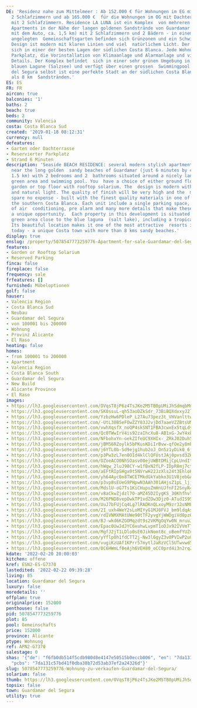 ```yaml
---
DE: 'Residenz nahe zum Mittelmeer : Ab 152.000 € für Wohnungen im EG mit Garten mit
  2 Schlafzimmern und ab 165.000 €  für die Wohnungen im OG mit Dachterrasse und Meerblick
  mit 2 Schlafzimmern. Residence LA LUNA ist ein Komplex  von mehreren modernen, stilvollen
  Apartments in der Nähe der langen goldenen Sandstrände von Guardamar (nur 6  Minuten
  mit dem Auto, ca. 1,5 km) mit 2 Schlafzimmern und 2 Bädern - in einem sehr schön
  angelegten  Gemeinschaftsgarten befinden sich Grünzonen und ein Schwimmbad. Das
  Design ist modern mit klaren Linien und viel  natürlichem Licht. Der Komplex befindet
  sich in einer der besten Lagen der südlichen Costa Blanca. Jede Wohnung hat  einen
  Parkplatz, die Vorinstallation von Klimaanlage und Alarmanlage und viele weiteren
  Details. Der Komplex befindet  sich in einer sehr grünen Umgebung in der Nähe des
  blauen Lagune (Salzsee) und verfügt über einen grossen  Swimmingpool. Guardamar
  del Segura selbst ist eine perfekte Stadt an der südlichen Costa Blanca mit mehr
  als 8 km  Sandstränden.'
ES: ES
FR: FR
aircon: true
balconies: '1'
baths: 2
beach: true
beds: 2
community: Valencia
costa: Costa Blanca Sud
created: '2019-01-18 08:12:31'
currency: null
defeatures:
- Garten oder Dachterrasse
- Reservierter Parkplatz
- Strand 6 Minuten
description: 'Seaside BEACH RESIDENCE: several modern stylish apartment properties
  near the long golden  sandy beaches of Guardamar (just 6 minutes by car, approx.
  1.5 km) with 2 bedrooms and 2  bathrooms situated around a nicely landscaped communal
  green area and swimming pool. You  have a choice of either ground floor with private
  garden or top floor with rooftop solarium. The  design is modern with clean lines
  and natural light. The quality of finish will be very high and the  materials used
  spare no expense - built with the finest quality materials in one of the best locations  of
  the southern Costa Blanca. Each unit include a single parking space, pre installation
  of air  conditioning, pre alarm and many more details that make these properties
  a unique opportunity.  Each property in this development is situated within a beautiful
  green area close to the blue laguna  (salt lake), including a tropical pool area.
  Its beautiful location makes it one of the most attractive  resorts in Guardamar
  today - a unique Costa town with more than 8 kms sandy beaches.'
display: true
enslug: /property/5078547773259776-Apartment-for-sale-Guardamar-del-Segura/
features:
- Garden or Rooftop Solarium
- Reserved Parking
finca: false
fireplace: false
frequency: sale
frfeatures: []
furnished: Möbeloptionen
golf: false
hauser:
- Valencia Region
- Costa Blanca Sud
- Neubau
- Guardamar del Segura
- von 100001 bis 200000
- Wohnung
- Provinz Alicante
- El Raso
heating: false
homes:
- from 100001 to 200000
- Apartment
- Valencia Region
- Costa Blanca South
- Guardamar del Segura
- New Build
- Alicante Province
- El Raso
images:
- https://lh3.googleusercontent.com/OVqsT8jP6z4TsJKe2M5TB0pUMiJhSdmqbMnryMrxjIMFEtOzkpJuFRatNreQdaUP02-I9zlw2kZYbA52EN7V=w640-rj-e30-l100
- https://lh3.googleusercontent.com/SK0ssuL-qh53aoDZkSdr_73BiBQXdxxyJ2lbn2ihV5j-FhqzPaOP85c076b5ETLKhUoDE8OESRvTIahR_IHv=w640-rj-e30-l100
- https://lh3.googleusercontent.com/YzbzHw6PDleP_L27Au73pez3t_VHVanlttwXX9WgxVnM1yBdimytFPwJ99Swh8yBdNnIfyDgzY5iX0SsSc78=w640-rj-e30-l100
- https://lh3.googleusercontent.com/-UtL30BSeFOwZZY83J2vjDd7aaeVZZBtsUMDPxi0q5nF-M14QEcyRBUCPb5lTibIndO3s8Dt36MuqhfUppyaeQ=w640-rj-e30-l100
- https://lh3.googleusercontent.com/vwhXqsfX_noQP4skSNT1FBA3cwxEx5tqLdy902I9xzRegQoJkmz60XQuFgPfNPP38je99nn64VDQXJdmyC7YfQ=w640-rj-e30-l100
- https://lh3.googleusercontent.com/Qc0TWwIrV4is92zaIhcXu8-AB1xG-JwY4xb4XpNOrqCN-qdOLeDATJSGOurP6ADomkk6jDb1fdY1l1NVI7QZTQ=w640-rj-e30-l100
- https://lh3.googleusercontent.com/NFbohxYn-oekZIfeUC9XHIx-_ZRkJ02Duh5znq0b8z0VzjI4zEjJUkjobxp2F5qKJU9LEx-SW9EufRyELz9C=w640-rj-e30-l100
- https://lh3.googleusercontent.com/jBM56RZoylk5bPKusKDiIrBvw-qfOe2y8mbd-o2wAAy7mmaIprflgE8MtoSzYhsMOJMkLuDGk5X03G9hc-U=w640-rj-e30-l100
- https://lh3.googleusercontent.com/j6YTL0b-Sd9ejg1hub2oJ_On5z1yDik0_6jrjbD7Vm6ubmr17YS7NCN5Dtyn9sJnrG1cY9JSzXJiW-ynGGtu=w640-rj-e30-l100
- https://lh3.googleusercontent.com/p3Pw3zL7en8OId4klClQFUstJAj0pvsd3ZH1KWqUcIjQB_qC-ZTa9Vph8WEse3l0shjz3vGxhuyr3t8qu0MO=w640-rj-e30-l100
- https://lh3.googleusercontent.com/OZoeACO0NhSOasv00ejUWBtDMijCpLUndItVZVmOPbTXx15LtgHuFmL1m3dTmVln4IYX4DRqAVv2b6XtLa4=w640-rj-e30-l100
- https://lh3.googleusercontent.com/hWqw_2luJ98CY-w1fBxN2fLP-IDpR8mj7ctcna3UQ9YBMWOWtqxB3MaCTe_AoPMpCRoEtN60ahlkI_2yB_Ac=w640-rj-e30-l100
- https://lh3.googleusercontent.com/aEFtRIpSHgx0t5NVrwH22JzXls24t3EhloKlzpH9vyby5yztdK30LechLU0OT5ftIxnAFpZNDeufBzw7MDpm=w640-rj-e30-l100
- https://lh3.googleusercontent.com/yh64Ayc0n8TWCETMkdGkYabko3U1V8jebGAbIz6kEJWHMzz-uEMlENDcofatmMnVTSfefEOYZbkRBawTkgm_=w640-rj-e30-l100
- https://lh3.googleusercontent.com/p3vp8sEUeG9PHpwN3AAh301AHjsZ1pL_ljjd6HG9Bjl1Mc-rjlohY9sP_scaa93Fw0-5EaHjeWz1Pl5VrxPC=w640-rj-e30-l100
- https://lh3.googleusercontent.com/MdslU-oG7Ts1KiCHupuZmHnUJfnFI2SnyR490P-6CBeKYcL4DKMI-JltKLCUq6Y4Wu2aQwS3WiBS6E88_50SIg=w640-rj-e30-l100
- https://lh3.googleusercontent.com/v8aCkwZjdzl7O-aMZ45D2IygKS_30KhfhvYqOZUAoxMpQps7Ejoonv_P23MJbZzX9_evelZeX5pjHtdd414=w640-rj-e30-l100
- https://lh3.googleusercontent.com/M26PND8vepOwkTP1vdZOw3Djz0-ATudIS9S2IYwxBGKLh0aAT_MDkDVGu34HKsfvJUBq3OeddCxb8sKtKJHk=w640-rj-e30-l100
- https://lh3.googleusercontent.com/UuJ7bFUjCq4Lg7lRADKnQLxoyM9zr32sNME60jjL0NNnDOgN004Q2edXNyhdw18f3C0ihOVyQDZIFIAmscDy=w640-rj-e30-l100
- https://lh3.googleusercontent.com/2I_uxh4WeY2sLoMIYyG1MJ0FVJ_bm9ldqAsKafC2pd4FvWmYRmjUVyoQlo3GUAeSCjDqe1sASFUeXafVQFba=w640-rj-e30-l100
- https://lh3.googleusercontent.com/rdIVNMXMAtUWe90tTF2yvgYjWWDgiVd0pzQ9-jdn5TZEONPfzwi5ML6M4iatEuuin_wG7HAVsYsLoJBKJA=w640-rj-e30-l100
- https://lh3.googleusercontent.com/BJ-wkd6KZGOMqzdt9s2VKMgOqYw0N_mruuJiL_ibHcXvZMBs9LnnLP07pqNyYcr_M3ZcZaZnQJ33dS8ooy0e=w640-rj-e30-l100
- https://lh3.googleusercontent.com/Epac0UwJdJYC6xuhwLvpmT1oDJx92IVVmTTlVW8S5tXn2675XMJxAT8pHolaLd_I8cUVTCxKITh4X1OwZbM=w640-rj-e30-l100
- https://lh3.googleusercontent.com/MgfJ2jT1LDlo0sE0JikNomt8c_oBemfYUZumiMYP92WVyiPyIFQsHQs5k5W5IesYKji9nhQiofzTc0JOx-A=w640-rj-e30-l100
- https://lh3.googleusercontent.com/yYflp0h1fdCTT2j-Nw3l6gyZ3v0PVIwP2uGCC1YOU-puOMMaWd_-Rwe8BJme2DzonVx-0EZhD6AXlRNitpM=w640-rj-e30-l100
- https://lh3.googleusercontent.com/vugiKzUAf1KPrr57mytlJaRzVCl5UTwvwd5YxGcekP-ywXCigo_cud_MInBAtszr5A112VT9cbtpDqlWHNQ=w640-rj-e30-l100
- https://lh3.googleusercontent.com/0C6HWmLf0eAjh6VEH80_oCC0prd4i3n2rqZFE0_bwOJ_equuokHV5qGOjjEvNx-rTqkgEToGb9FRChSPu0Qa=w640-rj-e30-l100
kdate: '2022-02-20 20:00:03'
kitchen: offene
kref: ESN2-ES-G7370
lastedited: '2022-02-22 09:39:28'
living: 85
location: Guardamar del Segura
luxury: false
moredetails: ''
offplan: true
originalprice: 152000
penthouse: false
pid: 5078547773259776
plot: 85
pool: Gemeinschafts
price: 152000
province: Alicante
ptype: Wohnung
ref: APN2-G7370
salestage: 0
shas: '{"de": "f6fb0db514f5cdb980d8e4147e50515b0eccb006", "en": "7da131c57bd41f0dba38b72d53ab37ef2a24326d",
  "pcbs": "7da131c57bd41f0dba38b72d53ab37ef2a24326d"}'
slug: 5078547773259776-Wohnung-zu-verkaufen-Guardamar-del-Segura/
solarium: false
thumb: https://lh3.googleusercontent.com/OVqsT8jP6z4TsJKe2M5TB0pUMiJhSdmqbMnryMrxjIMFEtOzkpJuFRatNreQdaUP02-I9zlw2kZYbA52EN7V=w400-h240-n-rj-e30-l100
topsix: false
town: Guardamar del Segura
utility: true
---
```

